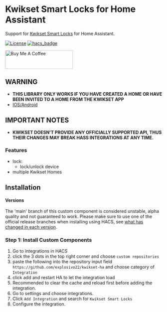 # Kwikset Smart Locks for Home Assistant

Support for [Kwikset Smart Locks](https://www.kwikset.com/products/electronic/electronic-smart-locks) for Home Assistant.

[![License](https://img.shields.io/github/license/explosivo22/rinnaicontrolr-ha?style=for-the-badge)](https://opensource.org/licenses/Apache-2.0)
[![hacs_badge](https://img.shields.io/badge/HACS-Custom-orange.svg?style=for-the-badge)](https://github.com/custom-components/hacs)

<a href="https://www.buymeacoffee.com/Explosivo22" target="_blank"><img src="https://cdn.buymeacoffee.com/buttons/v2/default-blue.png" alt="Buy Me A Coffee" style="height: 60px !important;width: 217px !important;" ></a>

## WARNING

* **THIS LIBRARY ONLY WORKS IF YOU HAVE CREATED A HOME OR HAVE BEEN INVITED TO A HOME FROM THE KWIKSET APP**
* [IOS/Android](https://www.kwikset.com/smart-locks/app)

## IMPORTANT NOTES

* **KWIKSET DOESN'T PROVIDE ANY OFFICIALLY SUPPORTED API, THUS THEIR CHANGES MAY BREAK HASS INTEGRATIONS AT ANY TIME.**

### Features

- lock:
    * lock/unlock device
- multiple Kwikset Homes

## Installation

#### Versions

The 'main' branch of this custom component is considered unstable, alpha quality and not guaranteed to work.
Please make sure to use one of the official release branches when installing using HACS, see [what has changed in each version](https://github.com/explosivo22/kwikset-ha/releases).

### Step 1: Install Custom Components

1) Go to integrations in HACS
2) click the 3 dots in the top right corner and choose `custom repositories`
3) paste the following into the repository input field `https://github.com/explosivo22/kwikset-ha`  and choose category of `Integration`
4) click add and restart HA to let the integration load
5) Recommended to clear the cache and reload first before adding the integration.
6) Go to settings and choose integrations.
7) Click `Add Integration` and search for `Kwikset Smart Locks`
8) Configure the integration.